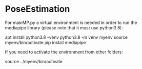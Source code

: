 # PoseEstimation
For mainMP.py a virtual environment is needed in order to run the mediapipe library (please note that it must use python3.8):

apt install python3.8 -venv
python3.8 -m venv myenv
source myenv/bin/activate
pip install mediapipe

If you need to activate the environment from other folders:

source ../myenv/bin/activate
